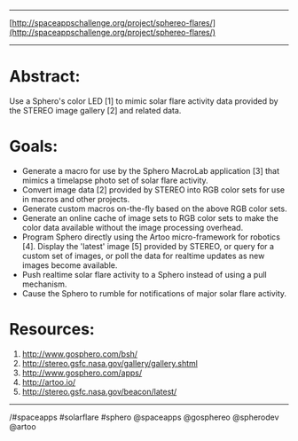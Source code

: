 
- - - - -

[http://spaceappschallenge.org/project/sphereo-flares/](http://spaceappschallenge.org/project/sphereo-flares/)

- - - - -

Abstract:
=======

Use a Sphero's color LED [1] to mimic solar flare activity data provided by the STEREO image gallery [2] and related data.


Goals:
=====

- Generate a macro for use by the Sphero MacroLab application [3] that mimics a timelapse photo set of solar flare activity.
- Convert image data [2] provided by STEREO into RGB color sets for use in macros and other projects.
- Generate custom macros on-the-fly based on the above RGB color sets.
- Generate an online cache of image sets to RGB color sets to make the color data available without the image processing overhead.
- Program Sphero directly using the Artoo micro-framework for robotics [4]. Display the 'latest' image [5] provided by STEREO, or query for a custom set of images, or poll the data for realtime updates as new images become available.
- Push realtime solar flare activity to a Sphero instead of using a pull mechanism.
- Cause the Sphero to rumble for notifications of major solar flare activity.


Resources:
=========

1. http://www.gosphero.com/bsh/
2. http://stereo.gsfc.nasa.gov/gallery/gallery.shtml
3. http://www.gosphero.com/apps/
4. http://artoo.io/
5. http://stereo.gsfc.nasa.gov/beacon/latest/

- - - - -

/#spaceapps #solarflare #sphero @spaceapps @gosphereo @spherodev @artoo
